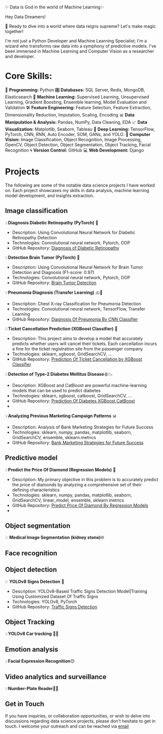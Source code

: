 ✨ Data is God in the world of Machine Learning✨

Hey Data Dreamers!

🚀 Ready to dive into a world where data reigns supreme? Let's make magic together! 

I'm not just a Python Developer and Machine Learning Specialist; I'm a wizard who transforms raw data into a symphony of predictive models. I've been immersed in Machine Learning and Computer Vision as a researcher and developer.

# Core Skills:

🐍 **Programming:** Python
🎛️ **Databases:** SQL Server, Redis, MongoDB, Elasticsearch
🤖 **Machine Learning:** Supervised Learning, Unsupervised Learning, Gradient Boosting, Ensemble learning, Model Evaluation and
Validation
🛠️ **Feature Engineering:** Feature Selection, Feature Extraction, Dimensionality Reduction,
Imputation, Scaling, Encoding
📊 **Data Manipulation & Analysis:** Pandas, NumPy, Data Cleaning, EDA 
📈 **Data Visualization:** Matplotlib, Seaborn, Tableau 
🧠 **Deep Learning:** TensorFlow, PyTorch, CNN, RNN, Auto Encoder, SOM, GANs, and YOLO. 
📸 **Computer Vision:** Image Classification, Object Recognition, Image Processing, OpenCV, Object Detection, Object Segmentation, Object Tracking, Facial Recognition
🌀 **Version Control:** GitHub 
💻 **Web Development:** Django


# Projects

The following are some of the notable data science projects I have worked on. Each project showcases my skills in data analysis, machine learning model development, and insights extraction.

## Image classification 
💡**Diagnosis Diabetic Retinopathy (PyTorch)** 👀

- Description: Using Convolutional Neural Network for Diabetic Retinopathy Detection
- Technologies: Convolutional neural network, Pytorch, OOP
- GitHub Repository: [Diagnosis of Diabetic Retinopathy](https://github.com/P-MLSpecialist/Diagnosis-of-Diabetic-Retinopathy)
  
💡**Detection Brain Tumor (PyTorch)** 🧠
- Description: Using Convolutional Neural Network for Brain Tumor Detection and Diagnosis (F1-score: 0.97)
- Technologies: Convolutional neural network, Pytorch, OOP
- GitHub Repository: [Brain Tumor Detection](https://github.com/P-MLSpecialist/Brain-Tumor-Detection)

💡**Pneumonia Diagnosis (Transfer Learning)** 🫁🤖
- Description: Chest X-ray Classification for Pneumonia Detection
- Technologies: Convolutional neural network, TensorFlow, Transfer Learning
- GitHub Repository: [Diagnosis Of Pneumonia By CNN Classifier](https://github.com/P-MLSpecialist/Diagnosis_Of_Pneumonia_By_CNN_Classifier)
   
💡**Ticket Cancellation Prediction (XGBoost Classifier)** 🎫
- Description: This project aims to develop a model that accurately predicts whether users will cancel their tickets. Each cancellation incurs a fine for the ticket registration site from the passenger company
- Technologies: sklearn, xgboost, GridSearchCV, ...
- GitHub Repository: [Prediction Of Ticket Cancellation by XGBoost Classifier](https://github.com/P-MLSpecialist/Prediction_Of_Ticket_Cancellation_Acc_98/tree/main)


💡**Detection of Type-2 Diabetes Mellitus Disease**🩸📉

- Description: XGBoost and CatBoost are powerful machine-learning models that can be used to predict diabetes
- Technologies: sklearn, xgboost, catboost, GridSearchCV, ...
- GitHub Repository: [Prediction Of Diabetes XGBoost CatBoost](https://github.com/P-MLSpecialist/Prediction_Of_Diabetes_XGBoost_CatBoost)
- 
💡**Analyzing Previous Marketing Campaign Patterns** 📊

- Description: Analysis of Bank Marketing Strategies for Future Success
- Technologies: sklearn, numpy, pandas, matplotlib, seaborn, GridSearchCV, ensemble, sklearn.metrics
- GitHub Repository: [Bank Marketing Strategies for Future Success](https://github.com/P-MLSpecialist/Bank_Marketing_Strategies_for_Future_Success)

## Predictive model
💡**Predict the Price Of Diamond (Regression Models)** 💍

- Description: My primary objective in this problem is to accurately predict the price of diamonds by analyzing a comprehensive set of their defining characteristics
- Technologies: sklearn, numpy, pandas, matplotlib, seaborn, GridSearchCV, linear_model, ensemble, sklearn.metrics
- GitHub Repository: [Predict Price Of Diamond By Regression Models](https://github.com/P-MLSpecialist/Predict_Price_Of_Diamond/tree/main)
- 
## Object segmentation
💡 **Medical Image Segmentation (kidney stone)**🌐

## Face recognition

## Object detection
💡 **YOLOv8 Signs Detection** 🚦

- Description: YOLOv8-Based Traffic Signs Detection Model|Training Using Customized Dataset Of Traffic Signs
- Technologies: YOLOv8, PyTorch
- GitHub Repository: [Traffic Signs Detection](https://github.com/P-MLSpecialist/Traffic-Signs-Detection-By-YOLOv8)
## Object Tracking
💡**YOLOv8 Car tracking** 🚗🎯

## Emotion analysis
💡**Facial Expression Recognition**😊

## Video analytics and surveillance
💡**Number-Plate Reader**🚗🔢


## Get in Touch
If you have inquiries, or collaboration opportunities, or wish to delve into discussions regarding data science projects, please don't hesitate to get in touch. I welcome your outreach and can be reached via [email](P.K.MLSpecialist@gmail.com)

